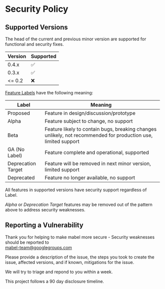 # Security Policy

## Supported Versions

The head of the current and previous minor version are supported for functional and security fixes.

| Version | Supported          |
| ------- | ------------------ |
| 0.4.x   | :white_check_mark: |
| 0.3.x   | :white_check_mark: |
| <= 0.2  | :x:                |

[Feature Labels](https://github.com/joocer/mabel/projects/1) have the following meaning:

| Label      | Meaning |
| ---------- | ------- |
| Proposed   | Feature in design/discussion/prototype |
| Alpha      | Feature subject to change, no support |
| Beta       | Feature likely to contain bugs, breaking changes unlikely, not recommended for production use, limited support |
| GA (No Label) | Feature complete and operational, supported |
| Deprecation Target | Feature will be removed in next minor version, limited support |
| Deprecated | Feature no longer available, no support |

All features in supported versions have security support regardless of Label.

_Alpha_ or _Deprecation Target_ features may be removed out of the pattern above to address security weaknesses.

## Reporting a Vulnerability

Thank you for helping to make mabel more secure - Security weaknesses should be reported to  
mabel-team@googlegroups.com

Please provide a description of the issue, the steps you took to create the issue, affected
versions, and if known, mitigations for the issue.

We will try to triage and repond to you within a week.

This project follows a 90 day disclosure timeline.
